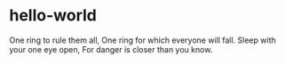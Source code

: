 # hello-world

One ring to rule them all,
One ring for which everyone will fall.
Sleep with your one eye open,
For danger is closer than you know.
